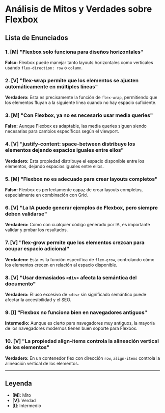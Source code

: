 # Análisis de Mitos y Verdades sobre Flexbox  

## Lista de Enunciados  

### 1. [M] "Flexbox solo funciona para diseños horizontales"  
**Falso:** Flexbox puede manejar tanto layouts horizontales como verticales usando `flex-direction: row` o `column`.  

### 2. [V] "flex-wrap permite que los elementos se ajusten automáticamente en múltiples líneas"  
**Verdadero:** Esta es precisamente la función de `flex-wrap`, permitiendo que los elementos fluyan a la siguiente línea cuando no hay espacio suficiente.  

### 3. [M] "Con Flexbox, ya no es necesario usar media queries"  
**Falso:** Aunque Flexbox es adaptable, las media queries siguen siendo necesarias para cambios específicos según el viewport.  

### 4. [V] "justify-content: space-between distribuye los elementos dejando espacios iguales entre ellos"  
**Verdadero:** Esta propiedad distribuye el espacio disponible entre los elementos, dejando espacios iguales entre ellos.  

### 5. [M] "Flexbox no es adecuado para crear layouts completos"  
**Falso:** Flexbox es perfectamente capaz de crear layouts completos, especialmente en combinación con Grid.  

### 6. [V] "La IA puede generar ejemplos de Flexbox, pero siempre deben validarse"  
**Verdadero:** Como con cualquier código generado por IA, es importante validar y probar los resultados.  

### 7. [V] "flex-grow permite que los elementos crezcan para ocupar espacio adicional"  
**Verdadero:** Esta es la función específica de `flex-grow`, controlando cómo los elementos crecen en relación al espacio disponible.  

### 8. [V] "Usar demasiados `<div>` afecta la semántica del documento"  
**Verdadero:** El uso excesivo de `<div>` sin significado semántico puede afectar la accesibilidad y el SEO.  

### 9. [I] "Flexbox no funciona bien en navegadores antiguos"  
**Intermedio:** Aunque es cierto para navegadores muy antiguos, la mayoría de los navegadores modernos tienen buen soporte para Flexbox.  

### 10. [V] "La propiedad align-items controla la alineación vertical de los elementos"  
**Verdadero:** En un contenedor flex con dirección `row`, `align-items` controla la alineación vertical de los elementos.  

---

## Leyenda  
- **[M]**: Mito  
- **[V]**: Verdad  
- **[I]**: Intermedio  
